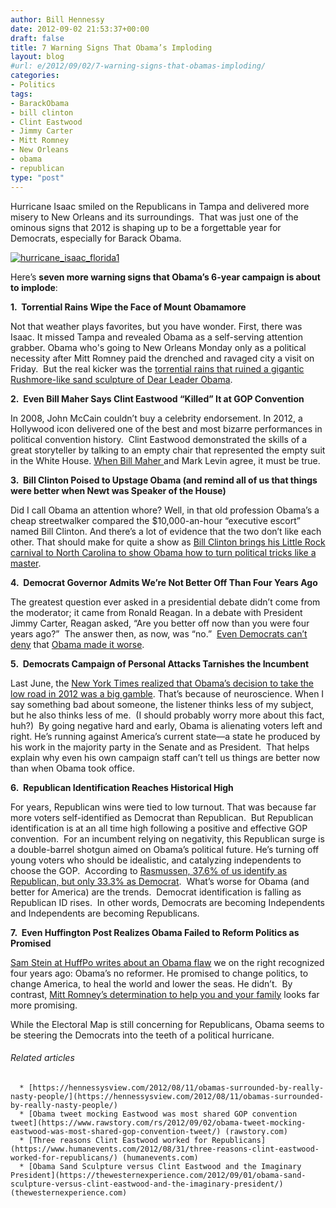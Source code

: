 ```yaml
---
author: Bill Hennessy
date: 2012-09-02 21:53:37+00:00
draft: false
title: 7 Warning Signs That Obama’s Imploding
layout: blog
#url: e/2012/09/02/7-warning-signs-that-obamas-imploding/
categories:
- Politics
tags:
- BarackObama
- bill clinton
- Clint Eastwood
- Jimmy Carter
- Mitt Romney
- New Orleans
- obama
- republican
type: "post"
---
```


Hurricane Isaac smiled on the Republicans in Tampa and delivered more misery to New Orleans and its surroundings.  That was just one of the ominous signs that 2012 is shaping up to be a forgettable year for Democrats, especially for Barack Obama.

[![hurricane_isaac_florida1](https://ludicrite.files.wordpress.com/2012/09/hurricane_isaac_florida1_thumb.jpg)
](https://ludicrite.files.wordpress.com/2012/09/hurricane_isaac_florida1.jpg)

Here’s **seven more warning signs that Obama’s 6-year campaign is about to implode**:

**1.  Torrential Rains Wipe the Face of Mount Obamamore**

Not that weather plays favorites, but you have wonder. First, there was Isaac. It missed Tampa and revealed Obama as a self-serving attention grabber. Obama who's going to New Orleans Monday only as a political necessity after Mitt Romney paid the drenched and ravaged city a visit on Friday.  But the real kicker was the [torrential rains that ruined a gigantic Rushmore-like sand sculpture of Dear Leader Obama](https://www.washingtontimes.com/blog/inside-politics/2012/sep/1/rains-wash-away-mount-obama/).

**2.  Even Bill Maher Says Clint Eastwood “Killed” It at GOP Convention**

In 2008, John McCain couldn’t buy a celebrity endorsement. In 2012, a Hollywood icon delivered one of the best and most bizarre performances in political convention history.  Clint Eastwood demonstrated the skills of a great storyteller by talking to an empty chair that represented the empty suit in the White House. [When Bill Maher ](https://www.politico.com/blogs/click/2012/09/bill-maher-eastwood-killed-it-134038.html)and Mark Levin agree, it must be true.

**3.  Bill Clinton Poised to Upstage Obama (and remind all of us that things were better when Newt was Speaker of the House)**

Did I call Obama an attention whore? Well, in that old profession Obama’s a cheap streetwalker compared the $10,000-an-hour “executive escort” named Bill Clinton. And there’s a lot of evidence that the two don’t like each other. That should make for quite a show as [Bill Clinton brings his Little Rock carnival to North Carolina to show Obama how to turn political tricks like a master](https://www.nypost.com/p/news/opinion/opedcolumnists/how_clinton_plans_to_upstage_the_2FwMFHFfkOGNT8OfwaFkmO).

**4.  Democrat Governor Admits We’re Not Better Off Than Four Years Ago**

The greatest question ever asked in a presidential debate didn’t come from the moderator; it came from Ronald Reagan. In a debate with President Jimmy Carter, Reagan asked, “Are you better off now than you were four years ago?”  The answer then, as now, was “no.”  [Even Democrats can’t deny](https://thehill.com/video/campaign/247109-dem-gov-omalley-voters-not-better-off-than-four-years-ago) that [Obama made it worse](https://www.peggynoonan.com/article.php?article=576).

**5.  Democrats Campaign of Personal Attacks Tarnishes the Incumbent**

Last June, the [New York Times realized that Obama’s decision to take the low road in 2012 was a big gamble](https://www.nytimes.com/2012/07/29/us/politics/obama-campaign-takes-gamble-in-going-negative.html?pagewanted=all). That’s because of neuroscience. When I say something bad about someone, the listener thinks less of my subject, but he also thinks less of me.  (I should probably worry more about this fact, huh?)  By going negative hard and early, Obama is alienating voters left and right. He’s running against America’s current state—a state he produced by his work in the majority party in the Senate and as President.  That helps explain why even his own campaign staff can’t tell us things are better now than when Obama took office.

**6.  Republican Identification Reaches Historical High**

For years, Republican wins were tied to low turnout. That was because far more voters self-identified as Democrat than Republican.  But Republican identification is at an all time high following a positive and effective GOP convention.  For an incumbent relying on negativity, this Republican surge is a double-barrel shotgun aimed on Obama’s political future. He’s turning off young voters who should be idealistic, and catalyzing independents to choose the GOP.  According to [Rasmussen, 37.6% of us identify as Republican, but only 33.3% as Democrat](https://www.rasmussenreports.com/public_content/politics/mood_of_america/partisan_trends).  What’s worse for Obama (and better for America) are the trends.  Democrat identification is falling as Republican ID rises.  In other words, Democrats are becoming Independents and Independents are becoming Republicans.

**7.  Even Huffington Post Realizes Obama Failed to Reform Politics as Promised**

[Sam Stein at HuffPo writes about an Obama flaw](https://www.huffingtonpost.com/2012/09/02/barack-obama-politics_n_1847947.html) we on the right recognized four years ago: Obama’s no reformer. He promised to change politics, to change America, to heal the world and lower the seas. He didn’t.  By contrast, [Mitt Romney’s determination to help you and your family](https://freebeacon.com/five-great-lines-from-romneys-speech/) looks far more promising.

While the Electoral Map is still concerning for Republicans, Obama seems to be steering the Democrats into the teeth of a political hurricane.


###### Related articles





	  * [https://hennessysview.com/2012/08/11/obamas-surrounded-by-really-nasty-people/](https://hennessysview.com/2012/08/11/obamas-surrounded-by-really-nasty-people/)
	  * [Obama tweet mocking Eastwood was most shared GOP convention tweet](https://www.rawstory.com/rs/2012/09/02/obama-tweet-mocking-eastwood-was-most-shared-gop-convention-tweet/) (rawstory.com)
	  * [Three reasons Clint Eastwood worked for Republicans](https://www.humanevents.com/2012/08/31/three-reasons-clint-eastwood-worked-for-republicans/) (humanevents.com)
	  * [Obama Sand Sculpture versus Clint Eastwood and the Imaginary President](https://thewesternexperience.com/2012/09/01/obama-sand-sculpture-versus-clint-eastwood-and-the-imaginary-president/) (thewesternexperience.com)

